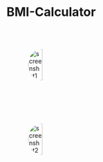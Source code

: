 # BMI-Calculator
<div class="row" style="
clear: both;
display: table;">
    <div class="column bounce-1" style=" float: left;
    width: 33.33%;
    padding: 50px;">
        <img src="https://i.ibb.co/m4TmF7s/screenshot1.png" alt="screenshot1" border="0" style="width:50%; border-radius: 51px;" />
    </div>
    <div class="column bounce-1" style=" float: left;
    width: 33.33%;
    padding: 50px;">
       <img src="https://i.ibb.co/4JCtppj/screenshot2.png" alt="screenshot2" border="0" style="width:50%; border-radius: 51px;">
    </div>
    
  </div>

